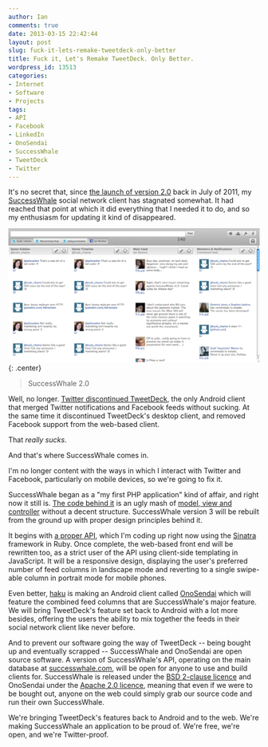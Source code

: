```yaml
---
author: Ian
comments: true
date: 2013-03-15 22:42:44
layout: post
slug: fuck-it-lets-remake-tweetdeck-only-better
title: Fuck it, Let's Remake TweetDeck. Only Better.
wordpress_id: 13513
categories:
- Internet
- Software
- Projects
tags:
- API
- Facebook
- LinkedIn
- OnoSendai
- SuccessWhale
- TweetDeck
- Twitter
---
```


It's no secret that, since [the launch of version 2.0](http://blog.ianrenton.com/announcing-successwhale-version-2-0/) back in July of 2011, my [SuccessWhale](https://successwhale.com) social network client has stagnated somewhat. It had reached that point at which it did everything that I needed it to do, and so my enthusiasm for updating it kind of disappeared.

![](/img/blog/2013/03/successwhale2.png){: .center}

> SuccessWhale 2.0

Well, no longer. [Twitter discontinued TweetDeck](http://blog.ianrenton.com/alas-poor-tweetdeck/), the only Android client that merged Twitter notifications and Facebook feeds without sucking. At the same time it discontinued TweetDeck's desktop client, and removed Facebook support from the web-based client.

That _really sucks_.

And that's where SuccessWhale comes in.

I'm no longer content with the ways in which I interact with Twitter and Facebook, particularly on mobile devices, so we're going to fix it.

SuccessWhale began as a "my first PHP application" kind of affair, and right now it still is. [The code behind it](https://github.com/ianrenton/successwhale) is an ugly mash of [model, view and controller](http://en.wikipedia.org/wiki/Model%E2%80%93view%E2%80%93controller) without a decent structure. SuccessWhale version 3 will be rebuilt from the ground up with proper design principles behind it.

It begins with [a proper API](https://github.com/ianrenton/successwhale-api), which I'm coding up right now using the [Sinatra](http://www.sinatrarb.com/) framework in Ruby. Once complete, the web-based front end will be rewritten too, as a strict user of the API using client-side templating in JavaScript. It will be a responsive design, displaying the user's preferred number of feed columns in landscape mode and reverting to a single swipe-able column in portrait mode for mobile phones.

Even better, [haku](https://github.com/haku) is making an Android client called [OnoSendai](https://github.com/haku/Onosendai) which will feature the combined feed columns that are SuccessWhale's major feature. We will bring TweetDeck's feature set back to Android with a lot more besides, offering the users the ability to mix together the feeds in their social network client like never before.

And to prevent our software going the way of TweetDeck -- being bought up and eventually scrapped -- SuccessWhale and OnoSendai are open source software. A version of SuccessWhale's API, operating on the main database at [successwhale.com](https://successwhale.com), will be open for anyone to use and build clients for. SuccessWhale is released under the [BSD 2-clause licence](https://github.com/ianrenton/successwhale-api/blob/master/LICENSE.md) and OnoSendai under the [Apache 2.0 licence](http://www.apache.org/licenses/LICENSE-2.0.txt), meaning that even if we were to be bought out, anyone on the web could simply grab our source code and run their own SuccessWhale.

We're bringing TweetDeck's features back to Android and to the web. We're making SuccessWhale an application to be proud of. We're free, we're open, and we're Twitter-proof.
